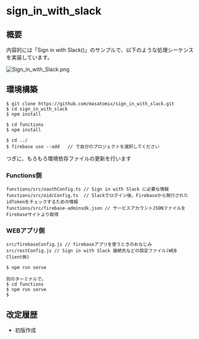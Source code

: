 # sign_in_with_slack

## 概要

内容的には「Sign in with Slack()」のサンプルで、以下のような処理シーケンスを実装しています。

![Sign_in_with_Slack.png](https://qiita-image-store.s3.ap-northeast-1.amazonaws.com/0/73777/b12893b7-70e7-96e0-d600-aed0ff3afe45.png)


## 環境構築

```console
$ git clone https://github.com/masatomix/sign_in_with_slack.git
$ cd sign_in_with_slack
$ npm install

$ cd functions
$ npm install

$ cd ../
$ firebase use --add   // で自分のプロジェクトを選択してください
```


つぎに、もろもろ環境依存ファイルの更新を行います

### Functions側

```
functions/src/oauthConfig.ts // Sign in with Slack に必要な情報
functions/src/oidcConfig.ts  // Slackでログイン後、Firebaseから発行されたidTokenをチェックするための情報
functions/src/firebase-adminsdk.json // サービスアカウントJSONファイルをFirebaseサイトより取得
```

### WEBアプリ側

```
src/firebaseConfig.js // firebaseアプリを使うときのおなじみ
src/restConfig.js // Sign in with Slack 接続先などの設定ファイル(WEB Client側)
```


```
$ npm run serve

別のターミナルで。
$ cd functions
$ npm run serve
$
```



## 改定履歴

- 初版作成